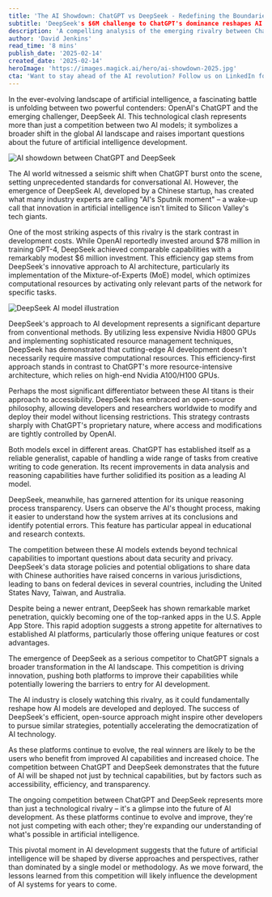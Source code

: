 ```yaml
---
title: 'The AI Showdown: ChatGPT vs DeepSeek - Redefining the Boundaries of Artificial Intelligence'
subtitle: 'DeepSeek's $6M challenge to ChatGPT's dominance reshapes AI landscape'
description: 'A compelling analysis of the emerging rivalry between ChatGPT and DeepSeek AI, exploring how DeepSeek's efficient $6 million development approach challenges OpenAI's $78 million investment. The article examines technical innovations, market impact, and future implications for AI development.'
author: 'David Jenkins'
read_time: '8 mins'
publish_date: '2025-02-14'
created_date: '2025-02-14'
heroImage: 'https://images.magick.ai/hero/ai-showdown-2025.jpg'
cta: 'Want to stay ahead of the AI revolution? Follow us on LinkedIn for daily updates on groundbreaking developments in artificial intelligence and exclusive insights into the future of technology.'
---
```


In the ever-evolving landscape of artificial intelligence, a fascinating battle is unfolding between two powerful contenders: OpenAI's ChatGPT and the emerging challenger, DeepSeek AI. This technological clash represents more than just a competition between two AI models; it symbolizes a broader shift in the global AI landscape and raises important questions about the future of artificial intelligence development.

![AI showdown between ChatGPT and DeepSeek](https://i.magick.ai/PIXE/1739564021008_magick_img.webp)

The AI world witnessed a seismic shift when ChatGPT burst onto the scene, setting unprecedented standards for conversational AI. However, the emergence of DeepSeek AI, developed by a Chinese startup, has created what many industry experts are calling "AI's Sputnik moment" – a wake-up call that innovation in artificial intelligence isn't limited to Silicon Valley's tech giants.

One of the most striking aspects of this rivalry is the stark contrast in development costs. While OpenAI reportedly invested around $78 million in training GPT-4, DeepSeek achieved comparable capabilities with a remarkably modest $6 million investment. This efficiency gap stems from DeepSeek's innovative approach to AI architecture, particularly its implementation of the Mixture-of-Experts (MoE) model, which optimizes computational resources by activating only relevant parts of the network for specific tasks.

![DeepSeek AI model illustration](https://i.magick.ai/PIXE/1739564021012_magick_img.webp)

DeepSeek's approach to AI development represents a significant departure from conventional methods. By utilizing less expensive Nvidia H800 GPUs and implementing sophisticated resource management techniques, DeepSeek has demonstrated that cutting-edge AI development doesn't necessarily require massive computational resources. This efficiency-first approach stands in contrast to ChatGPT's more resource-intensive architecture, which relies on high-end Nvidia A100/H100 GPUs.

Perhaps the most significant differentiator between these AI titans is their approach to accessibility. DeepSeek has embraced an open-source philosophy, allowing developers and researchers worldwide to modify and deploy their model without licensing restrictions. This strategy contrasts sharply with ChatGPT's proprietary nature, where access and modifications are tightly controlled by OpenAI.

Both models excel in different areas. ChatGPT has established itself as a reliable generalist, capable of handling a wide range of tasks from creative writing to code generation. Its recent improvements in data analysis and reasoning capabilities have further solidified its position as a leading AI model.

DeepSeek, meanwhile, has garnered attention for its unique reasoning process transparency. Users can observe the AI's thought process, making it easier to understand how the system arrives at its conclusions and identify potential errors. This feature has particular appeal in educational and research contexts.

The competition between these AI models extends beyond technical capabilities to important questions about data security and privacy. DeepSeek's data storage policies and potential obligations to share data with Chinese authorities have raised concerns in various jurisdictions, leading to bans on federal devices in several countries, including the United States Navy, Taiwan, and Australia.

Despite being a newer entrant, DeepSeek has shown remarkable market penetration, quickly becoming one of the top-ranked apps in the U.S. Apple App Store. This rapid adoption suggests a strong appetite for alternatives to established AI platforms, particularly those offering unique features or cost advantages.

The emergence of DeepSeek as a serious competitor to ChatGPT signals a broader transformation in the AI landscape. This competition is driving innovation, pushing both platforms to improve their capabilities while potentially lowering the barriers to entry for AI development.

The AI industry is closely watching this rivalry, as it could fundamentally reshape how AI models are developed and deployed. The success of DeepSeek's efficient, open-source approach might inspire other developers to pursue similar strategies, potentially accelerating the democratization of AI technology.

As these platforms continue to evolve, the real winners are likely to be the users who benefit from improved AI capabilities and increased choice. The competition between ChatGPT and DeepSeek demonstrates that the future of AI will be shaped not just by technical capabilities, but by factors such as accessibility, efficiency, and transparency.

The ongoing competition between ChatGPT and DeepSeek represents more than just a technological rivalry – it's a glimpse into the future of AI development. As these platforms continue to evolve and improve, they're not just competing with each other; they're expanding our understanding of what's possible in artificial intelligence.

This pivotal moment in AI development suggests that the future of artificial intelligence will be shaped by diverse approaches and perspectives, rather than dominated by a single model or methodology. As we move forward, the lessons learned from this competition will likely influence the development of AI systems for years to come.
